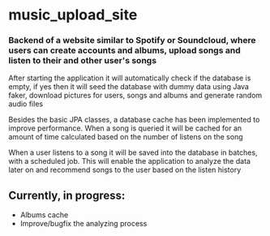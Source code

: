 # music_upload_site

### Backend of a website similar to Spotify or Soundcloud, where users can create accounts and albums, upload songs and listen to their and other user's songs

After starting the application it will automatically check if the database is empty, if yes then it will seed the 
database with dummy data using Java faker, download pictures for users, songs and albums and generate random audio files

Besides the basic JPA classes, a database cache has been implemented to improve performance. When a song is 
queried it will be cached for an amount of time calculated based on the number of listens on the song

When a user listens to a song it will be saved into the database in batches, with a scheduled job. This will
enable the application to analyze the data later on and recommend songs to the user based on the listen history

Currently, in progress:
--
- Albums cache
- Improve/bugfix the analyzing process